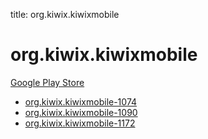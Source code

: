 title: org.kiwix.kiwixmobile
# org.kiwix.kiwixmobile


[Google Play Store](https://play.google.com/store/apps/details?id=org.kiwix.kiwixmobile)


* [org.kiwix.kiwixmobile-1074](./org.kiwix.kiwixmobile-1074/)
* [org.kiwix.kiwixmobile-1090](./org.kiwix.kiwixmobile-1090/)
* [org.kiwix.kiwixmobile-1172](./org.kiwix.kiwixmobile-1172/)